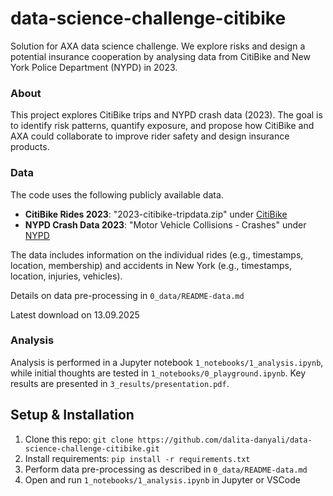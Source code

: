 # data-science-challenge-citibike
Solution for AXA data science challenge. We explore risks and design a potential insurance cooperation by analysing data from CitiBike and New York Police Department (NYPD) in 2023.

### About
This project explores CitiBike trips and NYPD crash data (2023). The goal is to identify risk patterns, quantify exposure, and propose how CitiBike and AXA could collaborate to improve rider safety and design insurance products.

### Data
The code uses the following publicly available data.
- **CitiBike Rides 2023**: "2023-citibike-tripdata.zip" under [CitiBike](https://s3.amazonaws.com/tripdata/index.html )
- **NYPD Crash Data 2023**: "Motor Vehicle Collisions - Crashes" under [NYPD](https://data.cityofnewyork.us/Public-Safety/Motor-Vehicle-Collisions-Crashes/h9gi-nx95/about_data)

The data includes information on the individual rides (e.g., timestamps, location, membership) and accidents in New York (e.g., timestamps, location, injuries, vehicles).

Details on data pre-processing in `0_data/README-data.md`

Latest download on 13.09.2025

### Analysis
Analysis is performed in a Jupyter notebook `1_notebooks/1_analysis.ipynb`, while initial thoughts are tested in `1_notebooks/0_playground.ipynb`. Key results are presented in `3_results/presentation.pdf`.

## Setup & Installation
1. Clone this repo: `git clone https://github.com/dalita-danyali/data-science-challenge-citibike.git`
2. Install requirements: `pip install -r requirements.txt`
3. Perform data pre-processing as described in `0_data/README-data.md`
3. Open and run `1_notebooks/1_analysis.ipynb` in Jupyter or VSCode